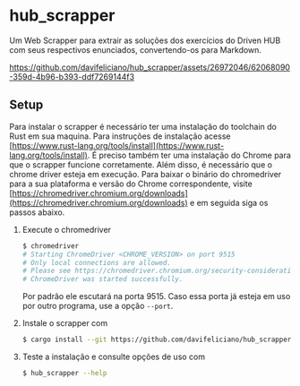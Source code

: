 # hub_scrapper

Um Web Scrapper para extrair as soluções dos exercícios do Driven HUB com seus
respectivos enunciados, convertendo-os para Markdown.

https://github.com/davifeliciano/hub_scrapper/assets/26972046/62068090-359d-4b96-b393-ddf7269144f3

## Setup

Para instalar o scrapper é necessário ter uma instalação do toolchain do Rust em
sua maquina. Para instruções de instalação acesse
[https://www.rust-lang.org/tools/install](https://www.rust-lang.org/tools/install).
É preciso também ter uma instalação do Chrome para que o scrapper funcione
corretamente. Além disso, é necessário que o chrome driver esteja em execução.
Para baixar o binário do chromedriver para a sua plataforma e versão do Chrome
correspondente, visite
[https://chromedriver.chromium.org/downloads](https://chromedriver.chromium.org/downloads)
e em seguida siga os passos abaixo.

1. Execute o chromedriver

   ```bash
   $ chromedriver
   # Starting ChromeDriver <CHROME_VERSION> on port 9515
   # Only local connections are allowed.
   # Please see https://chromedriver.chromium.org/security-considerations for suggestions on keeping ChromeDriver safe.
   # ChromeDriver was started successfully.
   ```

   Por padrão ele escutará na porta 9515. Caso essa porta já esteja em uso por
   outro programa, use a opção `--port`.

2. Instale o scrapper com

   ```bash
   $ cargo install --git https://github.com/davifeliciano/hub_scrapper
   ``````

3. Teste a instalação e consulte opções de uso com

   ```bash
   $ hub_scrapper --help
   ```
